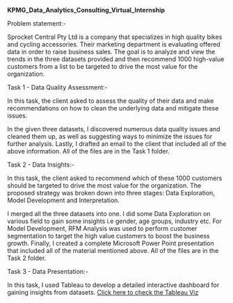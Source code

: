 __KPMG_Data_Analytics_Consulting_Virtual_Internship__
	

Problem statement:-
	
	
	
Sprocket Central Pty Ltd is a company that specializes in high quality bikes and cycling accessories. Their marketing department is evaluating offered data in order to raise business sales. The goal is to analyze and view the trends in the three datasets provided and then recommend 1000 high-value customers from a list to be targeted to drive the most value for the organization.

	
	
Task 1 - Data Quality Assessment:-
	
	
In this task, the client asked to assess the quality of their data and make recommendations on how to clean the underlying data and mitigate these issues.

In the given three datasets, I discovered numerous data quality issues and cleaned them up, as well as suggesting ways to minimize the issues for further analysis. Lastly, I drafted an email to the client that included all of the above information. All of the files are in the Task 1 folder.

	
	
Task 2 - Data Insights:-
	
	
In this task, the client asked to recommend which of these 1000 customers should be targeted to drive the most value for the organization. The proposed strategy was broken down into three stages: Data Exploration, Model Development and Interpretation.

I merged all the three datasets into one. I did some Data Exploration on various field to gain some insights i.e gender, age groups, industry etc. For Model Development, RFM Analysis was used to perform customer segmentation to target the high value customers to boost the business growth. Finally, I created a complete Microsoft Power Point presentation that included all of the material mentioned above. All of the files are in the Task 2 folder.

	
	
Task 3 - Data Presentation:-
	
	
In this task, I used Tableau to develop a detailed interactive dashboard for gaining insights from datasets. [Click here to check the Tableau Viz](https://public.tableau.com/app/profile/diana.satapathy/viz/SprocketCentralDashboard-ForageInternship/SprocketCentralDashboard)
